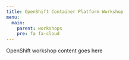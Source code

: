 ```yaml
---
title: OpenShift Container Platform Workshop
menu:
  main:
    parent: workshops
    pre: fa fa-cloud
---
```


OpenShift workshop content goes here
